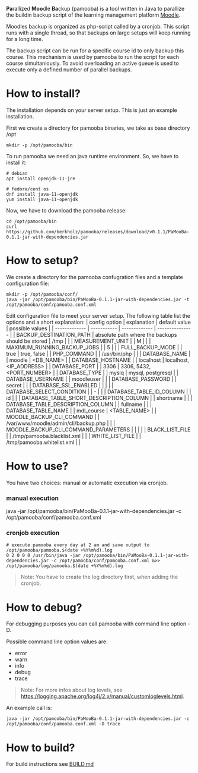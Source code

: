 **Pa**rallized **Moo**dle **Ba**ckup (pamooba) is a tool written in Java to parallize the buildin backup script of the learning management platform [Moodle](https://www.moodle.org/). 

Moodles backup is organized as php-script called by a cronjob. This script runs with a single thread, so that backups on large setups will keep running for a long time. 

The backup script can be run for a specific course id to only backup this course. This mechanism is used by pamooba to run the script for each course simultaniously. To avoid overloading an active queue is used to execute only a defined number of parallel backups.

# How to install?

The installation depends on your server setup. This is just an example installation.

First we create a directory for pamooba binaries, we take as base directory /opt

    mkdir -p /opt/pamooba/bin


To run pamooba we need an java runtime environment. So, we have to install it:

    # debian
    apt install openjdk-11-jre

    # fedora/cent os
    dnf install java-11-openjdk
    yum install java-11-openjdk

Now, we have to download the pamooba release:

    cd /opt/pamooba/bin
    curl https://github.com/berkholz/pamooba/releases/download/v0.1.1/PaMooBa-0.1.1-jar-with-dependencies.jar


# How to setup?
We create a directory for the pamooba confugration files and a template configuration file:

    mkdir -p /opt/pamooba/conf/
    java -jar /opt/pamooba/bin/PaMooBa-0.1.1-jar-with-dependencies.jar -t /opt/pamooba/conf/pamooba.conf.xml

Edit configuration file to meet your server setup.
The following table list the options and a short explanation:
| config option | explanation | default value | possible values |
| ------------- | ----------- | ------------- | --------------- |
| BACKUP_DESTINATION_PATH | absolute path where the backups should be stored | /tmp | <PATH> |
| MEASUREMENT_UNIT | | M | |
| MAXIMUM_RUNNING_BACKUP_JOBS | | 5 |  |
| FULL_BACKUP_MODE | | true | true, false |
| PHP_COMMAND | | /usr/bin/php | <PATH> |
| DATABASE_NAME | | moodle | <DB_NAME> |
| DATABASE_HOSTNAME | | localhost | localhost, <IP_ADDRESS> |
| DATABASE_PORT | | 3306 | 3306, 5432, <PORT_NUMBER> |
| DATABASE_TYPE | | myslq | mysql, postgresql |
| DATABASE_USERNAME | | moodleuser | |
| DATABASE_PASSWORD | | secret | |
| DATABASE_SSL_ENABLED | | | |
| DATABASE_SELECT_CONDITION | | - | |
| DATABASE_TABLE_ID_COLUMN | | id | |
| DATABASE_TABLE_SHORT_DESCRIPTION_COLUMN | | shortname | |
| DATABASE_TABLE_DESCRIPTION_COLUMN | | fullname | |
| DATABASE_TABLE_NAME | | mdl_course | <TABLE_NAME> |
| MOODLE_BACKUP_CLI_COMMAND | | /var/www/moodle/admin/cli/backup.php | <PATH> |
| MOODLE_BACKUP_CLI_COMMAND_PARAMETERS | | | |
| BLACK_LIST_FILE | | /tmp/pamooba.blacklist.xml | <PATH> |
| WHITE_LIST_FILE | | /tmp/pamooba.whitelist.xml | <PATH> |

    
# How to use?

You have two choices: manual or automatic execution via cronjob.

### manual execution 

   java -jar /opt/pamooba/bin/PaMooBa-0.1.1-jar-with-dependencies.jar -c /opt/pamooba/conf/pamooba.conf.xml

### cronjob execution
    
    # execute pamooba every day at 2 am and save output to /opt/pamooba/pamooba.$(date +%Y%m%d).log
    0 2 0 0 0 /usr/bin/java -jar /opt/pamooba/bin/PaMooBa-0.1.1-jar-with-dependencies.jar -c /opt/pamooba/conf/pamooba.conf.xml &>> /opt/pamooba/log/pamooba.$(date +%Y%m%d).log

> Note: You have to create the log directory first, when adding the cronjob.


# How to debug?
For debugging purposes you can call pamooba with command line option -D. 

Possible command line option values are:
 * error
 * warn
 * info
 * debug
 * trace

> Note: For more infos about log levels, see https://logging.apache.org/log4j/2.x/manual/customloglevels.html.

An example call is: 
    
    java -jar /opt/pamooba/bin/PaMooBa-0.1.1-jar-with-dependencies.jar -c /opt/pamooba/conf/pamooba.conf.xml -D trace


# How to build?
For build instructions see [BUILD.md](BUILD.md)
